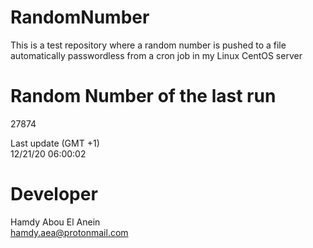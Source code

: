 # RandomNumber    
This is a test repository where a random number is pushed to a file automatically passwordless from a cron job in my Linux CentOS server    
# Random Number of the last run   
27874
      
Last update (GMT +1)    
12/21/20 06:00:02
# Developer    
Hamdy Abou El Anein   
hamdy.aea@protonmail.com
